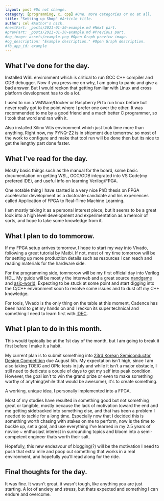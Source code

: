 ```yaml
---
layout: post #Do not change.
category: [programming, c, cpp] #One, more categories or no at all.
title: "Setting up Shop" #Article title.
author: cel #Author's nick.
#nextPart: _posts/2021-01-30-example.md #Next part.
#prevPart: _posts/2021-01-30-example.md #Previous part.
#og_image: assets/example.png #Open Graph preview image.
#og_description: "Example description." #Open Graph description.
#fb_app_id: example
---
```

## What I've done for the day.

Installed WSL environment which is critical to run GCC C++ compiler and GDB debugger. 
Now if you press me on why, I am going to panic and give a bad answer. But I would reckon that getting familiar with Linux and cross platform development has to do a lot.

I used to run a VMWare/Docker or Raspberry Pi to run linux before but never really got to the point where I prefer one over the other.
It was recommended to me by a good friend and a much better C programmer, so I took that word and ran with it.

Also installed Xilinx Vitis environment which just took time more than anything.
Right now, my PYNQ-Z2 is in shipment due tomorrow, so most of the work to configure and make that tool run will be done then but its nice to get the lengthy part done faster.

## What I've read for the day.

Mostly basic things such as the manual for the board, some basic documentation on getting WSL, GCC/GDB integrated into VS Code(my prefered IDE), and useful info on learning Verilog/FPGA.

One notable thing I have started is a very nice PhD thesis on FPGA accelerator development as a doctorate candidate and his experiences called Application of FPGA to Real-Time Machine Learning.

I am mostly taking it as a personal interest piece, but it seems to be a great look into a high level development and experimentation as a memoir of sorts, and hope to take some knowledge from it.

## What I plan to do tommorow.

If my FPGA setup arrives tomorrow, I hope to start my way into Vivado, following a great tutorial by Matbi. If not, most of my time tomorrow will be for setting up more production details such as resources I can reach and reading materials for the hardware side.

For the programming side, tommorow will be my first official day into Verilog HDL. My guide will be mostly the interweb and a great source [nandgame](http://nandgame.com/) and [asic-world](http://www.asic-world.com/verilog/verilog_one_day.html). 
Expecting to be stuck at some point and start digging into the C/C++ environment soon to resolve some issues and to dust off my C++ knowledge.

For tools, Vivado is the only thing on the table at this moment, Cadence has been hard to get my hands on and I reckon its super technical and something I need to learn first with [IDEC](https://www.idec.or.kr/).

## What I plan to do in this month.

This would typically be at the 1st day of the month, but I am going to break it first before I make it a habit.

My current plan is to submit something into [23rd Korean Semiconductor Design Competition](https://systemiclab.or.kr/DocView.html?menu_seq=23&bbs_seq=1108&offset=0&mode=view) due August 5th.
My expectation isn't high, since I am also taking TOEIC and OPIc tests in july and while it isn't a major obstacle, I still need to dedicate a couple of days to get my self into peak condition.
However, the goal isn't to win the grand prize or even to make something worthy of anything(while that would be awesome), it's to create something. 

A working, unique idea, I personally implemented into a FPGA.

Most of my studies have resulted in something good but not something great or tangible, mostly because the lack of motivation toward the end and me getting sidetracked into something else, and that has been a problem I needed to tackle for a long time.
Especially now that I decided this is something worth chasing with stakes on me to perform, now is the time to buckle up, set a goal, and use everything I've learned in my 2.5 years of novice ~ enthusiast interest in surrounding topics and bloom into a semi-competent engineer thats worth their salt.

Hopefully, this new endeavour of blogging(?) will be the motivation I need to push that extra mile and poop out something that works in a real environment, and hopefully you'll read along for the ride.

## Final thoughts for the day.

It was fine. It wasn't great, it wasn't tough, like anything you are just starting. A lot of anxiety and stress, but thats expected and something I can endure and overcome.